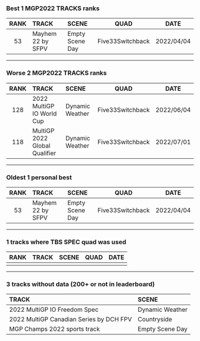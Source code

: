 ### Best 1 MGP2022 TRACKS ranks
|RANK|TRACK|SCENE|QUAD|DATE|
|:---:|:---|:---|:---:|:---:|
|53|Mayhem 22 by SFPV|Empty Scene Day|Five33Switchback|2022/04/04|
---
### Worse 2 MGP2022 TRACKS ranks
|RANK|TRACK|SCENE|QUAD|DATE|
|:---:|:---|:---|:---:|:---:|
|128|2022 MultiGP IO World Cup|Dynamic Weather|Five33Switchback|2022/06/04|
|118|MultiGP 2022 Global Qualifier|Dynamic Weather|Five33Switchback|2022/07/01|
---
### Oldest 1 personal best
|RANK|TRACK|SCENE|QUAD|DATE|
|:---:|:---|:---|:---:|:---:|
|53|Mayhem 22 by SFPV|Empty Scene Day|Five33Switchback|2022/04/04|
---
### 1 tracks where TBS SPEC quad was used
|RANK|TRACK|SCENE|QUAD|DATE|
|:---:|:---|:---|:---:|:---:|
||||||
---
### 3 tracks without data (200+ or not in leaderboard)
|TRACK|SCENE|
|:---|:---|
|2022 MultiGP IO Freedom Spec|Dynamic Weather|
|2022 MultiGP Canadian Series by DCH FPV|Countryside|
|MGP Champs 2022 sports track|Empty Scene Day|
